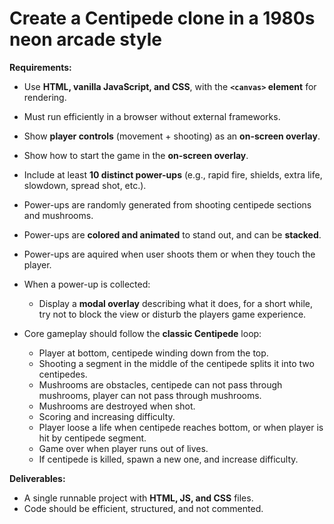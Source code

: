# Create a **Centipede clone** in a **1980s neon arcade style**

**Requirements:**

* Use **HTML, vanilla JavaScript, and CSS**, with the **`<canvas>` element** for rendering.
* Must run efficiently in a browser without external frameworks.
* Show **player controls** (movement + shooting) as an **on-screen overlay**.
* Show how to start the game in the **on-screen overlay**.
* Include at least **10 distinct power-ups** (e.g., rapid fire, shields, extra life, slowdown, spread shot, etc.).
* Power-ups are randomly generated from shooting centipede sections and mushrooms.
* Power-ups are **colored and animated** to stand out, and can be **stacked**.
* Power-ups are aquired when user shoots them or when they touch the player.
* When a power-up is collected:
  * Display a **modal overlay** describing what it does, for a short while, try not to block the view or disturb the players game experience.
  
* Core gameplay should follow the **classic Centipede** loop:
  * Player at bottom, centipede winding down from the top.
  * Shooting a segment in the middle of the centipede splits it into two centipedes.
  * Mushrooms are obstacles, centipede can not pass through mushrooms, player can not pass through mushrooms.
  * Mushrooms are destroyed when shot.
  * Scoring and increasing difficulty.
  * Player loose a life when centipede reaches bottom, or when player is hit by centipede segment.
  * Game over when player runs out of lives.
  * If centipede is killed, spawn a new one, and increase difficulty.

**Deliverables:**

* A single runnable project with **HTML, JS, and CSS** files.
* Code should be efficient, structured, and not commented.
